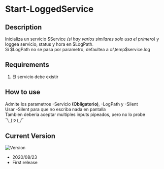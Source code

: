 # Start-LoggedService

## Description 
Inicializa un servicio $Service _(si hay varios similares solo usa el primero)_ y loggea servicio, status y hora en $LogPath.  
Si $LogPath no se pasa por parametro, defaultea a c:\temp\$service.log
        
## Requirements
1. El servicio debe existir

## How to use
Admite los parametros -Servicio __(Obligatorio)__, -LogPath y -Silent  
Usar -Silent para que no escriba nada en pantalla  
Tambien deberia aceptar multiples inputs pipeados, pero no lo probe ¯\\\_(ツ)_/¯

## Current Version
![Version](https://img.shields.io/badge/Version-1.0-brightgreen?logo=powershell)   
- 2020/08/23 
- First release
